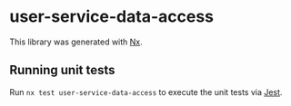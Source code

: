 # user-service-data-access

This library was generated with [Nx](https://nx.dev).

## Running unit tests

Run `nx test user-service-data-access` to execute the unit tests via [Jest](https://jestjs.io).
